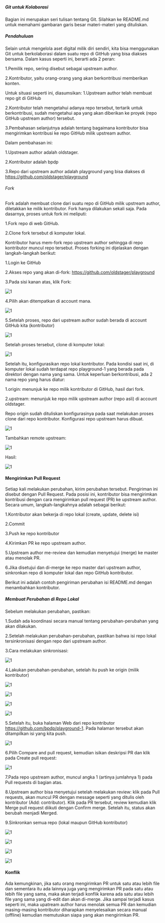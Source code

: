 ##### Git untuk Kolaborasi
Bagian ini merupakan seri tulisan tentang Git. Silahkan ke README.md untuk memahami gambaran garis besar materi-materi yang dituliskan.

##### Pendahuluan
Selain untuk mengelola aset digital milik diri sendiri, kita bisa menggunakan Git untuk berkolaborasi dalam suatu repo di GitHub yang bisa diakses bersama. Dalam kasus seperti ini, berarti ada 2 peran:

1.Pemilik repo, sering disebut sebagai upstream author.
  
2.Kontributor, yaitu orang-orang yang akan berkontribusi memberikan konten.

Untuk situasi seperti ini, diasumsikan:
1.Upstream author telah membuat repo git di GitHub
  
2.Kontributor telah mengetahui adanya repo tersebut, tertarik untuk berkontribusi, sudah mengetahui apa yang akan diberikan ke proyek (repo GitHub upstream author) tersebut.
  
3.Pembahasan selanjutnya adalah tentang bagaimana kontributor bisa mengirimkan kontribusi ke repo GitHub milik upstream author.
  
Dalam pembahasan ini:

1.Upstream author adalah oldstager.
  
2.Kontributor adalah bpdp
  
3.Repo dari upstream author adalah playground yang bisa diakses di https://github.com/oldstager/playground
  
###### Fork
Fork adalah membuat clone dari suatu repo di GitHub milik upstream author, diletakkan ke milik kontributor. Fork hanya dilakukan sekali saja. Pada dasarnya, proses untuk fork ini meliputi:

1.Fork repo di web GitHub.
  
2.Clone fork tersebut di komputer lokal.
  
Kontributor harus mem-fork repo upstream author sehingga di repo kontributor muncul repo tersebut. Proses forking ini dijelaskan dengan langkah-langkah berikut:

1.Login ke GitHub
  
2.Akses repo yang akan di-fork: https://github.com/oldstager/playground
  
3.Pada sisi kanan atas, klik Fork:
  
![1](screenCloud/organisasi/1.png)
  
4.Pilih akan ditempatkan di account mana.
  
![1](screenCloud/organisasi/2.png)
  
5.Setelah proses, repo dari upstream author sudah berada di account GitHub kita (kontributor)
  
![1](screenCloud/organisasi/3.png)
  
Setelah proses tersebut, clone di komputer lokal:
  
![1](screenCloud/organisasi/4.png)
  
Setelah itu, konfigurasikan repo lokal kontributor. Pada kondisi saat ini, di komputer lokal sudah terdapat repo playground-1 yang berada pada direktori dengan nama yang sama. Untuk keperluan berkontribusi, ada 2 nama repo yang harus diatur:

1.origin: menunjuk ke repo milik kontributor di GitHub, hasil dari fork.
  
2.upstream: menunjuk ke repo milik upstream author (repo asli) di account 
 oldstager.
 
Repo origin sudah dituliskan konfigurasinya pada saat melakukan proses clone dari repo kontributor. Konfigurasi repo upstream harus dibuat.
  
![1](screenCloud/organisasi/5.png)
 
Tambahkan remote upstream:
  
![1](screenCloud/organisasi/6.png)
  
Hasil:
  
![1](screenCloud/organisasi/6.png)
  
#### Mengirimkan Pull Request
Setiap kali melakukan perubahan, kirim perubahan tersebut. Pengiriman ini disebut dengan Pull Request. Pada posisi ini, kontributor bisa mengirimkan kontribusi dengan cara mengirimkan pull request (PR) ke upstream author. Secara umum, langkah-langkahnya adalah sebagai berikut:

1.Kontributor akan bekerja di repo lokal (create, update, delete isi)
  
2.Commit
  
3.Push ke repo kontributor
  
4.Kirimkan PR ke repo upstream author.
  
5.Upstream author me-review dan kemudian menyetujui (merge) ke master atau menolak PR.
  
6.Jika disetujui dan di-merge ke repo master dari upstream author, sinkronkan repo di komputer lokal dan repo GitHub kontributor.
  
Berikut ini adalah contoh pengiriman perubahan isi README.md dengan menambahkan kontributor.
  
##### Membuat Perubahan di Repo Lokal
Sebelum melakukan perubahan, pastikan:

1.Sudah ada koordinasi secara manual tentang perubahan-perubahan yang akan dilakukan.
  
2.Setelah melakukan perubahan-perubahan, pastikan bahwa isi repo lokal tersinkronisasi dengan repo dari upstream author.
  
3.Cara melakukan sinkronisasi:

![1](screenCloud/caramelakukanSingkronisasi/1.png)
  
4.Lakukan perubahan-perubahan, setelah itu push ke origin (milik kontributor)
  
![1](screenCloud/kontributor/1.png)
  
![1](screenCloud/kontributor/2.png)
  
![1](screenCloud/kontributor/3.png)
  
![1](screenCloud/kontributor/4.png)
  
5.Setelah itu, buka halaman Web dari repo kontributor https://github.com/bpdp/playground-1. Pada halaman tersebut akan ditampilkan isi yang kita push.
  
![1](screenCloud/repokontributor/1.png)
  
6.Pilih Compare and pull request, kemudian isikan deskripsi PR dan klik pada Create pull request:
  
![1](screenCloud/deskripsi/1.png)
  
7.Pada repo upstream author, muncul angka 1 (artinya jumlahnya 1) pada Pull requests di bagian atas.
  
8.Upstream author bisa menyetujui setelah melakukan review: klik pada Pull requests, akan muncul PR dengan message seperti yang ditulis oleh kontributor (Add: contributor). Klik pada PR tersebut, review kemudian klik Merge pull request diikuti dengan Confirm merge. Setelah itu, status akan berubah menjadi Merged.
  
9.Sinkronkan semua repo (lokal maupun GitHub kontributor)

![1](screenCloud/singkronkansemua/1.png)
  
![1](screenCloud/singkronkansemua/2.png)
  
![1](screenCloud/singkronkansemua/3.png)
  
![1](screenCloud/singkronkansemua/4.png)
  
#### Konflik
Ada kemungkinan, jika satu orang mengirimkan PR untuk satu atau lebih file dan sementara itu ada lainnya juga yang mengirimkan PR pada satu atau lebih file yang sama, maka akan terjadi konflik karena ada satu atau lebih file yang sama yang di-edit dan akan di-merge. Jika sampai terjadi kasus seperti ini, maka upatream author harus menolak semua PR dan kemudian masing-masing kontributor diharapkan menyelesaikan secara manual (offline) kemudian memutuskan siapa yang akan mengirimkan PR.
